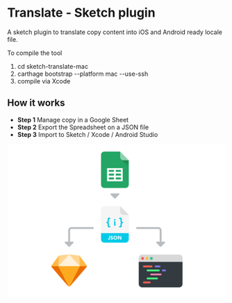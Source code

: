 # Translate - Sketch plugin
A sketch plugin to translate copy content into iOS and Android ready locale file.

To compile the tool
1. cd sketch-translate-mac
2. carthage bootstrap --platform mac --use-ssh
3. compile via Xcode

## How it works
* **Step 1** Manage copy in a Google Sheet
* **Step 2** Export the Spreadsheet on a JSON file
* **Step 3** Import to Sketch / Xcode / Android Studio

![Process](images/loc_illo_diagram.png)
